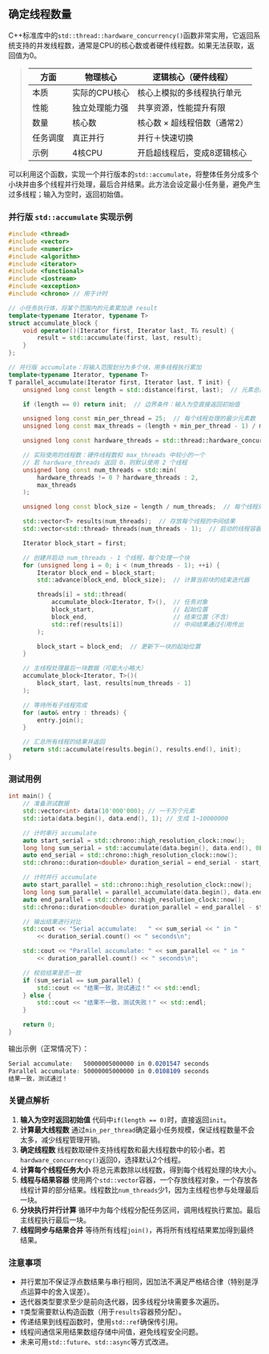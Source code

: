 ## 确定线程数量

C++标准库中的`std::thread::hardware_concurrency()`函数非常实用，它返回系统支持的并发线程数，通常是CPU的核心数或者硬件线程数。如果无法获取，返回值为0。

> | 方面     | 物理核心       | 逻辑核心（硬件线程）         |
> | -------- | -------------- | ---------------------------- |
> | 本质     | 实际的CPU核心  | 核心上模拟的多线程执行单元   |
> | 性能     | 独立处理能力强 | 共享资源，性能提升有限       |
> | 数量     | 核心数         | 核心数 × 超线程倍数（通常2） |
> | 任务调度 | 真正并行       | 并行＋快速切换               |
> | 示例     | 4核CPU         | 开启超线程后，变成8逻辑核心  |

可以利用这个函数，实现一个并行版本的`std::accumulate`，将整体任务分成多个小块并由多个线程并行处理，最后合并结果。此方法会设定最小任务量，避免产生过多线程；输入为空时，返回初始值。

### 并行版 `std::accumulate` 实现示例

```cpp
#include <thread>
#include <vector>
#include <numeric>
#include <algorithm>
#include <iterator>
#include <functional>
#include <iostream>
#include <exception>
#include <chrono> // 用于计时

// 小任务执行体，将某个范围内的元素累加进 result
template<typename Iterator, typename T>
struct accumulate_block {
    void operator()(Iterator first, Iterator last, T& result) {
        result = std::accumulate(first, last, result);
    }
};

// 并行版 accumulate：将输入范围划分为多个块，用多线程执行累加
template<typename Iterator, typename T>
T parallel_accumulate(Iterator first, Iterator last, T init) {
    unsigned long const length = std::distance(first, last);  // 元素总数

    if (length == 0) return init;  // 边界条件：输入为空直接返回初始值

    unsigned long const min_per_thread = 25;  // 每个线程处理的最少元素数
    unsigned long const max_threads = (length + min_per_thread - 1) / min_per_thread; // 最多允许的线程数

    unsigned long const hardware_threads = std::thread::hardware_concurrency();  // 获取硬件支持的并发线程数

    // 实际使用的线程数：硬件线程数和 max_threads 中较小的一个
    // 若 hardware_threads 返回 0，则默认使用 2 个线程
    unsigned long const num_threads = std::min(
        hardware_threads != 0 ? hardware_threads : 2,
        max_threads
    );

    unsigned long const block_size = length / num_threads;  // 每个线程处理的块大小

    std::vector<T> results(num_threads);  // 存放每个线程的中间结果
    std::vector<std::thread> threads(num_threads - 1);  // 启动的线程容器（主线程负责最后一块）

    Iterator block_start = first;

    // 创建并启动 num_threads - 1 个线程，每个处理一个块
    for (unsigned long i = 0; i < (num_threads - 1); ++i) {
        Iterator block_end = block_start;
        std::advance(block_end, block_size);  // 计算当前块的结束迭代器

        threads[i] = std::thread(
            accumulate_block<Iterator, T>(),  // 任务对象
            block_start,                      // 起始位置
            block_end,                        // 结束位置（不含）
            std::ref(results[i])              // 中间结果通过引用传出
        );

        block_start = block_end;  // 更新下一块的起始位置
    }

    // 主线程处理最后一块数据（可能大小略大）
    accumulate_block<Iterator, T>()(
        block_start, last, results[num_threads - 1]
    );

    // 等待所有子线程完成
    for (auto& entry : threads) {
        entry.join();
    }

    // 汇总所有线程的结果并返回
    return std::accumulate(results.begin(), results.end(), init);
}
```

### 测试用例

```cpp
int main() {
    // 准备测试数据
    std::vector<int> data(10'000'000); // 一千万个元素
    std::iota(data.begin(), data.end(), 1); // 生成 1~10000000

    // 计时串行 accumulate
    auto start_serial = std::chrono::high_resolution_clock::now();
    long long sum_serial = std::accumulate(data.begin(), data.end(), 0LL);
    auto end_serial = std::chrono::high_resolution_clock::now();
    std::chrono::duration<double> duration_serial = end_serial - start_serial;

    // 计时并行 accumulate
    auto start_parallel = std::chrono::high_resolution_clock::now();
    long long sum_parallel = parallel_accumulate(data.begin(), data.end(), 0LL);
    auto end_parallel = std::chrono::high_resolution_clock::now();
    std::chrono::duration<double> duration_parallel = end_parallel - start_parallel;

    // 输出结果进行对比
    std::cout << "Serial accumulate:   " << sum_serial << " in "
        << duration_serial.count() << " seconds\n";

    std::cout << "Parallel accumulate: " << sum_parallel << " in "
        << duration_parallel.count() << " seconds\n";

    // 校验结果是否一致
    if (sum_serial == sum_parallel) {
        std::cout << "结果一致，测试通过！" << std::endl;
    } else {
        std::cout << "结果不一致，测试失败！" << std::endl;
    }

    return 0;
}
```

输出示例（正常情况下）：

```css
Serial accumulate:   50000005000000 in 0.0201547 seconds
Parallel accumulate: 50000005000000 in 0.0108109 seconds
结果一致，测试通过！
```

### 关键点解析

1. **输入为空时返回初始值**
   代码中`if(length == 0)`时，直接返回`init`。
2. **计算最大线程数**
   通过`min_per_thread`确定最小任务规模，保证线程数量不会太多，减少线程管理开销。
3. **确定线程数**
   线程数取硬件支持线程数和最大线程数中的较小者。若`hardware_concurrency()`返回0，选择默认2个线程。
4. **计算每个线程任务大小**
   将总元素数除以线程数，得到每个线程处理的块大小。
5. **线程与结果容器**
   使用两个`std::vector`容器，一个存放线程对象，一个存放各线程计算的部分结果。线程数比`num_threads`少1，因为主线程也参与处理最后一块。
6. **分块执行并行计算**
   循环中为每个线程分配任务区间，调用线程执行累加。最后主线程执行最后一块。
7. **线程同步与结果合并**
   等待所有线程`join()`，再将所有线程结果累加得到最终结果。

### 注意事项

- 并行累加不保证浮点数结果与串行相同，因加法不满足严格结合律（特别是浮点运算中的舍入误差）。
- 迭代器类型要求至少是前向迭代器，因多线程分块需要多次遍历。
- `T`类型需要默认构造函数（用于`results`容器预分配）。
- 传递结果到线程函数时，使用`std::ref`确保传引用。
- 线程间通信采用结果数组存储中间值，避免线程安全问题。
- 未来可用`std::future`、`std::async`等方式改进。